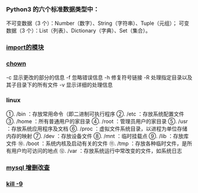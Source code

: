 ### Python3 的六个标准数据类型中：

不可变数据（3 个）：Number（数字）、String（字符串）、Tuple（元组）；
可变数据（3 个）：List（列表）、Dictionary（字典）、Set（集合）。

### [import的模块](https://blog.csdn.net/qq_26442553/article/details/81783587)

### [chown](https://blog.csdn.net/happydecai/article/details/110161306?ops_request_misc=&amp;request_id=&amp;biz_id=102&amp;utm_term=chown%20-r&amp;utm_medium=distribute.pc_search_result.none-task-blog-2~all~sobaiduweb~default-0-110161306.nonecase&amp;spm=1018.2226.3001.4187)
-c 显示更改的部分的信息
-f 忽略错误信息
-h 修复符号链接
-R 处理指定目录以及其子目录下的所有文件
-v 显示详细的处理信息

### linux 
 ①. /bin ：存放常用命令（即二进制可执行程序
 ②. /etc ：存放系统配置文件
 ③. /home ：所有普通用户的家目录
 ④. /root ：管理员用户的家目录
 ⑤. /usr ：存放系统应用程序及文档
 ⑥. /proc ：虚拟文件系统目录，以进程为单位存储内存的映射
 ⑦. /dev ：存放设备文件
 ⑧. /mnt ：临时挂载点
 ⑨. /lib ：存放库文件
 ⑩. /boot ：系统内核及启动有关的文件
 ⑪. /tmp ：存放各种临时文件，是所有用户均可访问的地点
 ⑫. /var ：存放系统运行中常改变的文件，如系统日志

### [mysql 增删改查](https://blog.csdn.net/qq_38122518/article/details/80393514)

### [kill -9 ](https://blog.51cto.com/liangchaoxi/4051630)
